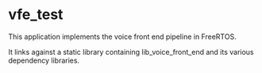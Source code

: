 # vfe_test

This application implements the voice front end pipeline in FreeRTOS.

It links against a static library containing lib_voice_front_end and
its various dependency libraries.
